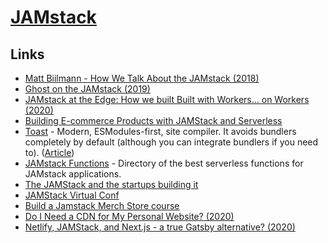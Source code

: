 # [JAMstack](https://jamstack.org/)

## Links

- [Matt Biilmann - How We Talk About the JAMstack (2018)](https://www.youtube.com/watch?v=VzQ0d8-nMhw)
- [Ghost on the JAMstack (2019)](https://ghost.org/blog/jamstack/)
- [JAMstack at the Edge: How we built Built with Workers… on Workers (2020)](https://blog.cloudflare.com/jamstack-at-the-edge-how-we-built-built-with-workers-on-workers/)
- [Building E-commerce Products with JAMStack and Serverless](https://egghead.io/learn/e-commerce-jamstack-serverless/)
- [Toast](https://github.com/ChristopherBiscardi/toast) - Modern, ESModules-first, site compiler. It avoids bundlers completely by default (although you can integrate bundlers if you need to). ([Article](https://www.christopherbiscardi.com/shipping-sector-toast-and-more))
- [JAMstack Functions](https://jamstackfns.com/) - Directory of the best serverless functions for JAMstack applications.
- [The JAMStack and the startups building it](https://technically.dev/posts/the-jamstack-and-the-startups-building-it.html)
- [JAMStack Virtual Conf](https://jamstackconf.com/virtual/)
- [Build a Jamstack Merch Store course](https://piccalil.li/course/build-a-jamstack-merch-store/)
- [Do I Need a CDN for My Personal Website? (2020)](https://blr.design/blog/cdn-for-fast-static-website/)
- [Netlify, JAMStack, and Next.js - a true Gatsby alternative? (2020)](https://www.youtube.com/watch?list=PLn5EpEMtxTCmLsbLgaN3djvEkRdp-YmlE&v=mUF7-lkTI4Q)
